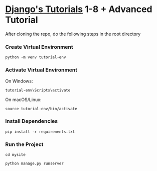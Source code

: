 # [Django's Tutorials](https://docs.djangoproject.com/en/5.0/intro/tutorial01/) 1-8 + Advanced Tutorial

After cloning the repo, do the following steps in the root directory

### Create Virtual Environment
```
python -m venv tutorial-env
```

### Activate Virtual Environment
On Windows:
```
tutorial-env\Scripts\activate
```

On macOS/Linux:
```
source tutorial-env/bin/activate
```

### Install Dependencies
```
pip install -r requirements.txt
```

### Run the Project
```
cd mysite

python manage.py runserver
```
